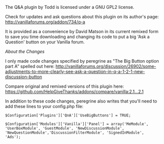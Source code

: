 The Q&A plugin by Todd is licensed under a GNU GPL2 license.

Check for updates and ask questions about this plugin on its author's page: http://vanillaforums.org/addon/734/q-a

It is provided as a convenience by David Matson in its current remixed form to save you time downloading and changing its code to put a big 'Ask a Question' button on your Vanilla forum.


*About the Changes*

I only made code changes specified by peregrine as "The Big Button option part A" spelled out here: http://vanillaforums.org/discussion/26902/some-adjustments-to-more-clearly-see-ask-a-question-in-q-a-1-2-1-new-discussion-button

Compare original and remixed versions of this plugin here: https://github.com/HelpGiveThanks/addons/compare/vanilla:2.1...2.1

In addition to these code changes, peregrine also writes that you'll need to add these lines to your config.php file:
```
$Configuration['Plugins']['QnA']['UseBigButtons'] = TRUE;
```
```
$Configuration['Modules']['Vanilla']['Panel'] = array('MeModule', 'UserBoxModule', 'GuestModule', 'NewDiscussionModule', 'NewQuestionModule','DiscussionFilterModule', 'SignedInModule', 'Ads');
```